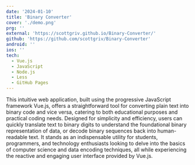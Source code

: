 ```yaml
---
date: '2024-01-10'
title: 'Binary Converter'
cover: './demo.png'
prg: ''
external: 'https://scottgriv.github.io/Binary-Converter/'
github: 'https://github.com/scottgriv/Binary-Converter'
android: ''
ios: ''
tech:
  - Vue.js
  - JavaScript
  - Node.js
  - Less
  - GitHub Pages
---
```


This intuitive web application, built using the progressive JavaScript framework Vue.js, offers a straightforward tool for converting plain text into binary code and vice versa, catering to both educational purposes and practical coding needs. Designed for simplicity and efficiency, users can quickly translate text to binary digits to understand the foundational binary representation of data, or decode binary sequences back into human-readable text. It stands as an indispensable utility for students, programmers, and technology enthusiasts looking to delve into the basics of computer science and data encoding techniques, all while experiencing the reactive and engaging user interface provided by Vue.js.
